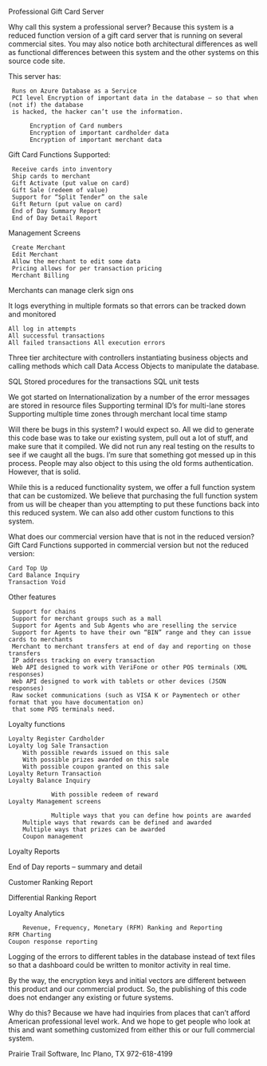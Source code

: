 Professional Gift Card Server

Why call this system a professional server? Because this system is a reduced function version 
of a gift card server that is running on several commercial sites. You may also notice both 
architectural differences as well as functional differences between this system and the 
other systems on this source code site.

This server has:

     Runs on Azure Database as a Service
     PCI level Encryption of important data in the database – so that when (not if) the database
	 is hacked, the hacker can’t use the information. 

          Encryption of Card numbers
          Encryption of important cardholder data
          Encryption of important merchant data

Gift Card Functions Supported:

     Receive cards into inventory
     Ship cards to merchant
     Gift Activate (put value on card)
     Gift Sale (redeem of value)
     Support for “Split Tender” on the sale
     Gift Return (put value on card)
     End of Day Summary Report
     End of Day Detail Report

Management Screens

     Create Merchant
     Edit Merchant
     Allow the merchant to edit some data
     Pricing allows for per transaction pricing
     Merchant Billing
 
Merchants can manage clerk sign ons
     
It logs everything in multiple formats so that errors can be tracked down and monitored

	All log in attempts
  	All successful transactions
	All failed transactions	All execution errors

Three tier architecture with controllers instantiating business objects and 
calling methods which call Data Access Objects to manipulate the database.

SQL Stored procedures for the transactions
SQL unit tests

We got started on Internationalization by a number of the error messages are stored in resource files
Supporting terminal ID’s for multi-lane stores
Supporting multiple time zones through merchant local time stamp 

Will there be bugs in this system? I would expect so. All we did to generate this code base was 
to take our existing system, pull out a lot of stuff, and make sure that it compiled. We did 
not run any real testing on the results to see if we caught all the bugs. I’m sure that 
something got messed up in this process.
People may also object to this using the old forms authentication. However, that is solid.



While this is a reduced functionality system, we offer a full function system 
that can be customized. We believe that purchasing the full function system 
from us will be cheaper than you attempting to put these functions back into 
this reduced system. We can also add other custom functions to this system.


What does our commercial version have that is not in the reduced version?
Gift Card Functions supported in commercial version but not the reduced version:

    Card Top Up
    Card Balance Inquiry
    Transaction Void

Other features

     Support for chains
     Support for merchant groups such as a mall
     Support for Agents and Sub Agents who are reselling the service
     Support for Agents to have their own “BIN” range and they can issue cards to merchants
     Merchant to merchant transfers at end of day and reporting on those transfers
     IP address tracking on every transaction
     Web API designed to work with VeriFone or other POS terminals (XML responses)
     Web API designed to work with tablets or other devices (JSON responses)
     Raw socket communications (such as VISA K or Paymentech or other format that you have documentation on) 
     that some POS terminals need. 

Loyalty functions

	Loyalty Register Cardholder
	Loyalty log Sale Transaction
		With possible rewards issued on this sale
		With possible prizes awarded on this sale
		With possible coupon granted on this sale
	Loyalty Return Transaction
	Loyalty Balance Inquiry

                With possible redeem of reward
	Loyalty Management screens

                Multiple ways that you can define how points are awarded
		Multiple ways that rewards can be defined and awarded
		Multiple ways that prizes can be awarded
		Coupon management
Loyalty Reports

End of Day reports – summary and detail

Customer Ranking Report

Differential Ranking Report

Loyalty Analytics

        Revenue, Frequency, Monetary (RFM) Ranking and Reporting
	RFM Charting
	Coupon response reporting

Logging of the errors to different tables in the database instead of text files so that a 
dashboard could be written to monitor activity in real time. 

By the way, the encryption keys and initial vectors are different between this product 
and our commercial product. So, the publishing of this code does not endanger any existing 
or future systems.


Why do this? Because we have had inquiries from places that can’t afford American professional 
level work. And we hope to get people who look at this and want something customized from 
either this or our full commercial system.

Prairie Trail Software, Inc
Plano, TX
972-618-4199
